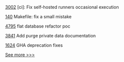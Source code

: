 
[3002](https://github.com/hyperledger/iroha/pull/3002) [ci]: Fix self-hosted runners occasional execution

[140](https://github.com/hyperledger-labs/yui-ibc-solidity/pull/140) Makefile: fix a small mistake

[4795](https://github.com/hyperledger/besu/pull/4795) flat database refactor poc 

[3841](https://github.com/hyperledger/fabric/pull/3841) Add purge private data documentation

[1624](https://github.com/hyperledger/indy-plenum/pull/1624) GHA deprecation fixes


[See more >>>](https://start-here.hyperledger.org/pull-requests)
